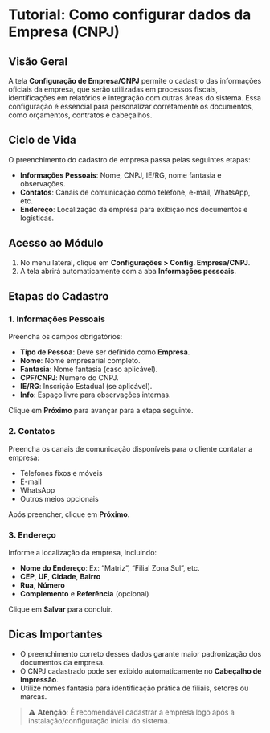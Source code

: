 # Tutorial: Como configurar dados da Empresa (CNPJ)

## Visão Geral

A tela **Configuração de Empresa/CNPJ** permite o cadastro das informações oficiais da empresa, que serão utilizadas em processos fiscais, identificações em relatórios e integração com outras áreas do sistema. Essa configuração é essencial para personalizar corretamente os documentos, como orçamentos, contratos e cabeçalhos.

## Ciclo de Vida

O preenchimento do cadastro de empresa passa pelas seguintes etapas:

- **Informações Pessoais**: Nome, CNPJ, IE/RG, nome fantasia e observações.
- **Contatos**: Canais de comunicação como telefone, e-mail, WhatsApp, etc.
- **Endereço**: Localização da empresa para exibição nos documentos e logísticas.

## Acesso ao Módulo

1. No menu lateral, clique em **Configurações > Config. Empresa/CNPJ**.
2. A tela abrirá automaticamente com a aba **Informações pessoais**.

## Etapas do Cadastro

### 1. Informações Pessoais

Preencha os campos obrigatórios:

- **Tipo de Pessoa**: Deve ser definido como **Empresa**.
- **Nome**: Nome empresarial completo.
- **Fantasia**: Nome fantasia (caso aplicável).
- **CPF/CNPJ**: Número do CNPJ.
- **IE/RG**: Inscrição Estadual (se aplicável).
- **Info**: Espaço livre para observações internas.

Clique em **Próximo** para avançar para a etapa seguinte.

### 2. Contatos

Preencha os canais de comunicação disponíveis para o cliente contatar a empresa:

- Telefones fixos e móveis
- E-mail
- WhatsApp
- Outros meios opcionais

Após preencher, clique em **Próximo**.

### 3. Endereço

Informe a localização da empresa, incluindo:

- **Nome do Endereço**: Ex: “Matriz”, “Filial Zona Sul”, etc.
- **CEP**, **UF**, **Cidade**, **Bairro**
- **Rua**, **Número**
- **Complemento** e **Referência** (opcional)

Clique em **Salvar** para concluir.

## Dicas Importantes

- O preenchimento correto desses dados garante maior padronização dos documentos da empresa.
- O CNPJ cadastrado pode ser exibido automaticamente no **Cabeçalho de Impressão**.
- Utilize nomes fantasia para identificação prática de filiais, setores ou marcas.

> ⚠️ **Atenção**: É recomendável cadastrar a empresa logo após a instalação/configuração inicial do sistema.
